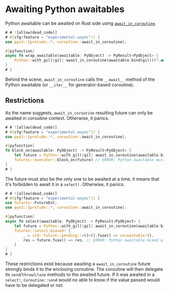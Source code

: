 # Awaiting Python awaitables

Python awaitable can be awaited on Rust side
using [`await_in_coroutine`]({{#PYO3_DOCS_URL}}/pyo3/coroutine/function.await_in_coroutine).

```rust
# # ![allow(dead_code)]
# #[cfg(feature = "experimental-async")] {
use pyo3::{prelude::*, coroutine::await_in_coroutine};

#[pyfunction]
async fn wrap_awaitable(awaitable: PyObject) -> PyResult<PyObject> {
    Python::with_gil(|gil| await_in_coroutine(awaitable.bind(gil)))?.await
}
# }
```

Behind the scene, `await_in_coroutine` calls the `__await__` method of the Python awaitable (or `__iter__` for
generator-based coroutine).

## Restrictions

As the name suggests, `await_in_coroutine` resulting future can only be awaited in coroutine context. Otherwise, it
panics.

```rust
# # ![allow(dead_code)]
# #[cfg(feature = "experimental-async")] {
use pyo3::{prelude::*, coroutine::await_in_coroutine};

#[pyfunction]
fn block_on(awaitable: PyObject) -> PyResult<PyObject> {
    let future = Python::with_gil(|gil| await_in_coroutine(awaitable.bind(gil)))?;
    futures::executor::block_on(future) // ERROR: Python awaitable must be awaited in coroutine context
}
# }
```

The future must also be the only one to be awaited at a time; it means that it's forbidden to await it in a `select!`.
Otherwise, it panics.

```rust
# # ![allow(dead_code)]
# #[cfg(feature = "experimental-async")] {
use futures::FutureExt;
use pyo3::{prelude::*, coroutine::await_in_coroutine};

#[pyfunction]
async fn select(awaitable: PyObject) -> PyResult<PyObject> {
    let future = Python::with_gil(|gil| await_in_coroutine(awaitable.bind(gil)))?;
    futures::select_biased! {
        _ = std::future::pending::<()>().fuse() => unreachable!(),
        res = future.fuse() => res, // ERROR: Python awaitable mixed with Rust future
    }
}
# }
```

These restrictions exist because awaiting a `await_in_coroutine` future strongly binds it to the
enclosing coroutine. The coroutine will then delegate its `send`/`throw`/`close` methods to the
awaited future. If it was awaited in a `select!`, `Coroutine::send` would no able to know if
the value passed would have to be delegated or not.
